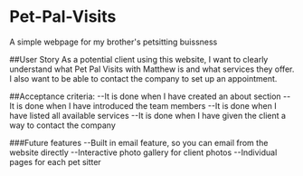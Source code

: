 # Pet-Pal-Visits
A simple webpage for my brother's petsitting buissness

##User Story
As a potential client using this website, I want to clearly understand what Pet Pal Visits with Matthew is and what services they offer. I also want to be able to contact the company to set up an appointment.

##Acceptance criteria:
--It is done when I have created an about section
--It is done when I have introduced the team members
--It is done when I have listed all available services
--It is done when I have given the client a way to contact the company

###Future features
--Built in email feature, so you can email from the website directly
--Interactive photo gallery for client photos
--Individual pages for each pet sitter

